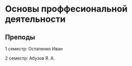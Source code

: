 # Основы проффесиональной деятельности

## Преподы

1 семестр: Остапенко Иван

2 семестр: Абузов Я. А. 